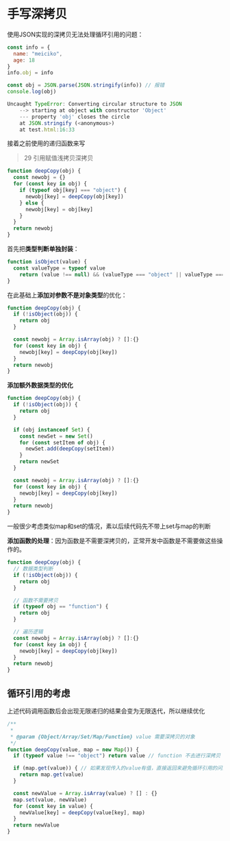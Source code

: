 # 	手写深拷贝

使用JSON实现的深拷贝无法处理循环引用的问题：

```js
const info = {
  name: "meiciko",
  age: 18
}
info.obj = info

const obj = JSON.parse(JSON.stringify(info)) // 报错
console.log(obj)
```

```js
Uncaught TypeError: Converting circular structure to JSON
    --> starting at object with constructor 'Object'
    --- property 'obj' closes the circle
    at JSON.stringify (<anonymous>)
    at test.html:16:33
```



接着之前使用的递归函数来写 

> 29 引用赋值浅拷贝深拷贝

```js
function deepCopy(obj) {
  const newobj = {}
  for (const key in obj) {
    if (typeof obj[key] === "object") {
      newobj[key] = deepCopy(obj[key])
    } else {
      newobj[key] = obj[key]
    }
  }
  return newobj
}
```

首先把**类型判断单独封装**：

```js
function isObject(value) {
  const valueType = typeof value
	return (value !== null) && (valueType === "object" || valueType === "function")
}
```



在此基础上**添加对参数不是对象类型**的优化：

```js
function deepCopy(obj) {
  if (!isObject(obj)) {
    return obj
  }

  const newobj = Array.isArray(obj) ? []:{}
  for (const key in obj) {
    newobj[key] = deepCopy(obj[key])
  }
  return newobj
}
```



**添加额外数据类型的优化**

```js
function deepCopy(obj) {
  if (!isObject(obj)) {
    return obj
  }

  if (obj instanceof Set) {
    const newSet = new Set()
    for (const setItem of obj) {
      newSet.add(deepCopy(setItem)) 
    }
    return newSet
  }

  const newobj = Array.isArray(obj) ? []:{}
  for (const key in obj) {
    newobj[key] = deepCopy(obj[key])
  }
  return newobj
}
```

一般很少考虑类似map和set的情况，素以后续代码先不带上set与map的判断



**添加函数的处理**：因为函数是不需要深拷贝的，正常开发中函数是不需要做这些操作的。

```js
function deepCopy(obj) {
  // 数据类型判断
  if (!isObject(obj)) {
    return obj
  }

  // 函数不需要拷贝
  if (typeof obj == "function") {
    return obj
  }

  // 遍历逻辑
  const newobj = Array.isArray(obj) ? []:{}
  for (const key in obj) {
    newobj[key] = deepCopy(obj[key])
  }
  return newobj
}
```





## 循环引用的考虑

上述代码调用函数后会出现无限递归的结果会变为无限迭代，所以继续优化

```js
/**
 * 
 * @param {Object/Array/Set/Map/Function} value 需要深拷贝的对象
 */
function deepCopy(value, map = new Map()) {
  if (typeof value !== "object") return value // function 不去进行深拷贝

  if (map.get(value)) { // 如果发现传入的value有值，直接返回来避免循环引用的问题
    return map.get(value)
  }

  const newValue = Array.isArray(value) ? [] : {}
  map.set(value, newValue)
  for (const key in value) {
    newValue[key] = deepCopy(value[key], map)
  }
  return newValue
}
```

